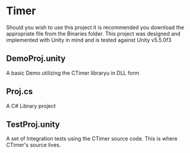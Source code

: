 # Timer

Should you wish to use this project it is recommended you download the appropriate file from the Binaries folder. This project was designed and implemented with Unity in mind and is tested against Unity v5.5.0f3

## DemoProj.unity
A basic Demo utilizing the CTimer libraryu in DLL form

## Proj.cs
A C# Library project

## TestProj.unity
A set of Integration tests using the CTimer source code. This is where CTimer's source lives.
